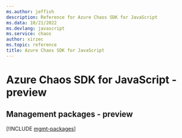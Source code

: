 ```yaml
---
ms.author: jeffish
description: Reference for Azure Chaos SDK for JavaScript
ms.data: 10/21/2022
ms.devlang: javascript
ms.service: chaos
author: xirzec
ms.topic: reference
title: Azure Chaos SDK for JavaScript
---
```

# Azure Chaos SDK for JavaScript - preview

## Management packages - preview
[!INCLUDE [mgmt-packages](chaos-mgmt-index.md)]